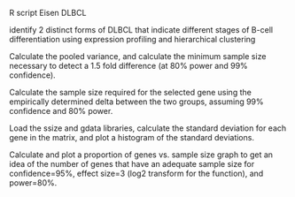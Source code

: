 R script Eisen DLBCL 

identify 2 distinct forms of DLBCL that indicate different stages of B-cell differentiation
using expression profiling and hierarchical clustering 


Calculate the pooled variance, and calculate the minimum sample size necessary to detect a 1.5 fold difference (at 80% power and 99% confidence).

Calculate the sample size required for the selected gene using the empirically determined delta between the two groups, assuming 99% confidence and 80% power.

Load the ssize and gdata libraries, calculate the standard deviation for each gene in the matrix, and plot a histogram of the standard deviations. 

Calculate and plot a proportion of genes vs. sample size graph to get an idea of the number of genes that have an adequate sample size for confidence=95%, effect size=3 (log2 transform for the function), and power=80%.
